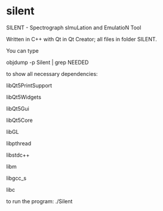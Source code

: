 # silent

SILENT - Spectrograph sImuLation and EmulatioN Tool

Written in C++ with Qt in Qt Creator; all files in folder SILENT.

You can type

objdump -p Silent | grep NEEDED

to show all necessary dependencies:

libQt5PrintSupport

libQt5Widgets

libQt5Gui

libQt5Core

libGL

libpthread

libstdc++

libm

libgcc_s

libc

to run the program: ./Silent
